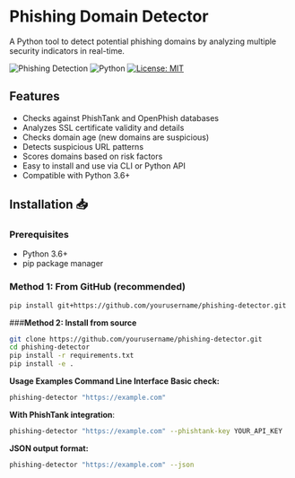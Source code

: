 # Phishing Domain Detector 

A Python tool to detect potential phishing domains by analyzing multiple security indicators in real-time.

![Phishing Detection](https://img.shields.io/badge/security-phishing%20detection-red) 
![Python](https://img.shields.io/badge/python-3.6%2B-blue)
[![License: MIT](https://img.shields.io/badge/License-MIT-yellow.svg)](https://opensource.org/licenses/MIT)

## Features 

-  Checks against PhishTank and OpenPhish databases
-  Analyzes SSL certificate validity and details
-  Checks domain age (new domains are suspicious)
-  Detects suspicious URL patterns
-  Scores domains based on risk factors
-  Easy to install and use via CLI or Python API
-  Compatible with Python 3.6+

## Installation 📥

### Prerequisites
- Python 3.6+
- pip package manager

### Method 1: From GitHub (recommended)
```bash
pip install git+https://github.com/yourusername/phishing-detector.git
```
###**Method 2: Install from source**
```bash
git clone https://github.com/yourusername/phishing-detector.git
cd phishing-detector
pip install -r requirements.txt
pip install -e .
```
**Usage Examples
Command Line Interface**
**Basic check:**
```bash
phishing-detector "https://example.com"
```
**With PhishTank integration**:
```bash
phishing-detector "https://example.com" --phishtank-key YOUR_API_KEY
```
**JSON output format:**
```bash
phishing-detector "https://example.com" --json
